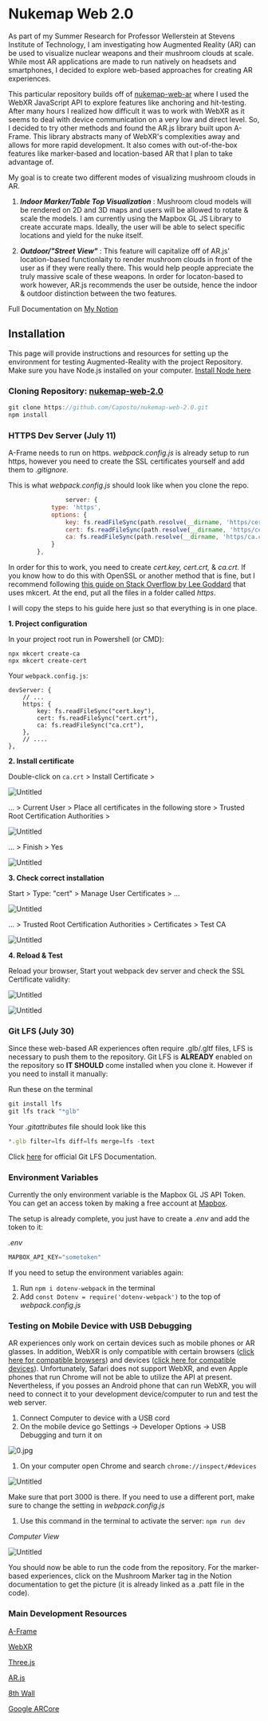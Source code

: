 # Nukemap Web 2.0

As part of my Summer Research for Professor Wellerstein at Stevens Institute of Technology, I am investigating how Augmented Reality (AR) can be used to visualize nuclear weapons and their mushroom clouds at scale. While most AR applications are made to run natively on headsets and smartphones, I decided to explore web-based approaches for creating AR experiences.

This particular repository builds off of [nukemap-web-ar](https://github.com/Caposto/nukemap-web-ar) where I used the WebXR JavaScript API to explore features like anchoring and hit-testing. After many hours I realized how difficult it was to work with WebXR as it seems to deal with device communication on a very low and direct level. So, I decided to try other methods and found the AR.js library built upon A-Frame. This library abstracts many of WebXR's complexities away and allows for more rapid development. It also comes with out-of-the-box features like marker-based and location-based AR that I plan to take advantage of.

My goal is to create two different modes of visualizing mushroom clouds in AR.

1. ***Indoor Marker/Table Top Visualization*** : Mushroom cloud models will be rendered on 2D and 3D maps and users will be allowed to rotate & scale the models. I am currently using the Mapbox GL JS Library to create accurate maps. Ideally, the user will be able to select specific locations and yield for the nuke itself.

2. ***Outdoor/"Street View"*** : This feature will capitalize off of AR.js' location-based functionlaity to render mushroom clouds in front of the user as if they were really there. This would help people appreciate the truly massive scale of these weapons. In order for locaton-based to work however, AR.js recommends the user be outside, hence the indoor & outdoor distinction between the two features.

Full Documentation on [My Notion](https://www.notion.so/NUKEMAP-AR-ca1ff0db5521413f88855b38fbb2462b)

## Installation

This page will provide instructions and resources for setting up the environment for testing Augmented-Reality with the project Repository. Make sure you have Node.js installed on your computer. [Install Node here](https://nodejs.org/en/download/)

### Cloning Repository: [nukemap-web-2.0](https://github.com/Caposto/nukemap-web-2.0)

```jsx
git clone https://github.com/Caposto/nukemap-web-2.0.git
npm install
```

### HTTPS Dev Server (July 11)

A-Frame needs to run on https. *webpack.config.js* is already setup to run https, however you need to create the SSL certificates yourself and add them to .*gitignore.*

This is what *webpack.config.js* should look like when you clone the repo.

```jsx
				server: {
            type: 'https',
            options: {
                key: fs.readFileSync(path.resolve(__dirname, 'https/cert.key')),
                cert: fs.readFileSync(path.resolve(__dirname, 'https/cert.crt')),
                ca: fs.readFileSync(path.resolve(__dirname, 'https/ca.crt'))
            }
        },
```

In order for this to work, you need to create *cert.key, cert.crt,* & *ca.crt.* If you know how to do this with OpenSSL or another method that is fine, but I recommend following [this guide on Stack Overflow by Lee Goddard](https://stackoverflow.com/questions/26663404/webpack-dev-server-running-on-https-web-sockets-secure) that uses mkcert. At the end, put all the files in a folder called *https*.

I will copy the steps to his guide here just so that everything is in one place.

**1. Project configuration**

In your project root run in Powershell (or CMD):

```
npx mkcert create-ca
npx mkcert create-cert
```

Your `webpack.config.js`:

```
devServer: {
    // ...
    https: {
        key: fs.readFileSync("cert.key"),
        cert: fs.readFileSync("cert.crt"),
        ca: fs.readFileSync("ca.crt"),
    },
    // ....
},
```

**2. Install certificate**

Double-click on `ca.crt` > Install Certificate >

![Untitled](https://s3-us-west-2.amazonaws.com/secure.notion-static.com/a9c0aca2-84e7-4d6d-8599-08584e682e72/Untitled.png)

... > Current User > Place all certificates in the following store > Trusted Root Certification Authorities >

![Untitled](https://s3-us-west-2.amazonaws.com/secure.notion-static.com/825be344-3667-4d01-83c7-fe40fe25f8dc/Untitled.png)

... > Finish > Yes

![Untitled](https://s3-us-west-2.amazonaws.com/secure.notion-static.com/967402cf-33ee-4a83-a303-fca327a43a66/Untitled.png)

**3. Check correct installation**

Start > Type: "cert" > Manage User Certificates > ...

![Untitled](https://s3-us-west-2.amazonaws.com/secure.notion-static.com/50d23e03-1243-42e3-816d-e7f175872bee/Untitled.png)

... > Trusted Root Certification Authorities > Certificates > Test CA

![Untitled](https://s3-us-west-2.amazonaws.com/secure.notion-static.com/ba2e9737-a745-43e0-8870-60ed2846676a/Untitled.png)

**4. Reload & Test**

Reload your browser, Start yout webpack dev server and check the SSL Certificate validity:

![Untitled](https://s3-us-west-2.amazonaws.com/secure.notion-static.com/e28b6e83-f0d2-4abd-9dec-3ee1d48648cf/Untitled.png)

![Untitled](https://s3-us-west-2.amazonaws.com/secure.notion-static.com/54c19bdf-e9ec-4494-bc71-5345f455b707/Untitled.png)

### Git LFS (July 30)

Since these web-based AR experiences often require .glb/.gltf files, LFS is necessary to push them to the repository. Git LFS is **ALREADY** enabled on the repository so **IT SHOULD** come installed when you clone it. However if you need to install it manually:

Run these on the terminal

```jsx
git install lfs
git lfs track "*glb"
```

Your *.gitattributes* file should look like this

```jsx
*.glb filter=lfs diff=lfs merge=lfs -text
```

Click [here](https://git-lfs.github.com/) for official Git LFS Documentation.

### Environment Variables

Currently the only environment variable is the Mapbox GL JS API Token. You can get an access token by making a free account at [Mapbox](https://www.mapbox.com/).

The setup is already complete, you just have to create a *.env* and add the token to it:

*.env*

```jsx
MAPBOX_API_KEY="sometoken"
```

If you need to setup the environment variables again:

1. Run `npm i dotenv-webpack` in the terminal
2. Add `const Dotenv = require('dotenv-webpack')` to the top of *webpack.config.js*

### Testing on Mobile Device with USB Debugging

AR experiences only work on certain devices such as mobile phones or AR glasses. In addition, WebXR is only compatible with certain browsers ([click here for compatible browsers](https://developer.mozilla.org/en-US/docs/Web/API/WebXR_Device_API#browser_compatibility)) and devices ([click here for compatible devices](https://developers.google.com/ar/devices)). Unfortunately, Safari does not support WebXR, and even Apple phones that run Chrome will not be able to utilize the API at present. Nevertheless, if you posses an Android phone that can run WebXR, you will need to connect it to your development device/computer to run and test the web server. 

1. Connect Computer to device with a USB cord
2. On the mobile device go Settings → Developer Options → USB Debugging and turn it on

![0.jpg](https://s3-us-west-2.amazonaws.com/secure.notion-static.com/6ab94d64-0acd-4bd3-b834-77f16c732821/0.jpg)

1. On your computer open Chrome and search `chrome://inspect/#devices` 

![Untitled](https://s3-us-west-2.amazonaws.com/secure.notion-static.com/c066fec4-1761-43d3-8f20-f20218f1bf61/Untitled.png)

Make sure that port 3000 is there. If you need to use a different port, make sure to change the setting in *webpack.config.js*

1. Use this command in the terminal to activate the server: `npm run dev`

*Computer View*

![Untitled](https://s3-us-west-2.amazonaws.com/secure.notion-static.com/8bac1e2e-1ef9-4003-b0af-e8ced2671a7f/Untitled.png)

You should now be able to run the code from the repository. For the marker-based experiences, click on the Mushroom Marker tag in the Notion documentation to get the picture (it is already linked as a .patt file in the code).

### Main Development Resources

[A-Frame](https://aframe.io/)

[WebXR](https://developer.mozilla.org/en-US/docs/Web/API/WebXR_Device_API)

[Three.js](https://threejs.org/)

[AR.js](https://ar-js-org.github.io/AR.js-Docs/)

[8th Wall](https://www.8thwall.com/)

[Google ARCore](https://developers.google.com/ar)


